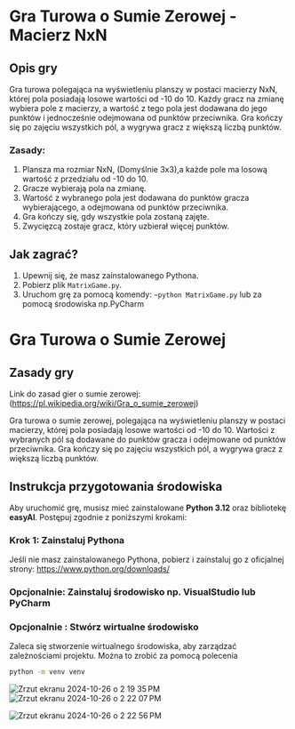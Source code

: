 # Gra Turowa o Sumie Zerowej - Macierz NxN

## Opis gry

Gra turowa polegająca na wyświetleniu planszy w postaci macierzy NxN, której pola posiadają losowe wartości od -10 do 10. Każdy gracz na zmianę wybiera pole z macierzy, a wartość z tego pola jest dodawana do jego punktów i jednocześnie odejmowana od punktów przeciwnika. Gra kończy się po zajęciu wszystkich pól, a wygrywa gracz z większą liczbą punktów.

### Zasady:
1. Plansza ma rozmiar NxN, (Domyślnie 3x3),a każde pole ma losową wartość z przedziału od -10 do 10. 
2. Gracze wybierają pola na zmianę.
3. Wartość z wybranego pola jest dodawana do punktów gracza wybierającego, a odejmowana od punktów przeciwnika.
4. Gra kończy się, gdy wszystkie pola zostaną zajęte.
5. Zwycięzcą zostaje gracz, który uzbierał więcej punktów.

## Jak zagrać?

1. Upewnij się, że masz zainstalowanego Pythona.
2. Pobierz plik `MatrixGame.py`.
3. Uruchom grę za pomocą komendy: ```~python MatrixGame.py``` lub za pomocą środowiska np.PyCharm


# Gra Turowa o Sumie Zerowej

## Zasady gry
Link do zasad gier o sumie zerowej: (https://pl.wikipedia.org/wiki/Gra_o_sumie_zerowej)

Gra turowa o sumie zerowej, polegająca na wyświetleniu planszy w postaci macierzy, której pola posiadają losowe wartości od -10 do 10. Wartości z wybranych pól są dodawane do punktów gracza i odejmowane od punktów przeciwnika. Gra kończy się po zajęciu wszystkich pól, a wygrywa gracz z większą liczbą punktów.

## Instrukcja przygotowania środowiska

Aby uruchomić grę, musisz mieć zainstalowane **Python 3.12** oraz bibliotekę **easyAI**. Postępuj zgodnie z poniższymi krokami:

### Krok 1: Zainstaluj Pythona
Jeśli nie masz zainstalowanego Pythona, pobierz i zainstaluj go z oficjalnej strony: https://www.python.org/downloads/

### Opcjonalnie: Zainstaluj środowisko np. VisualStudio lub PyCharm

### Opcjonalnie : Stwórz wirtualne środowisko
Zaleca się stworzenie wirtualnego środowiska, aby zarządzać zależnościami projektu. 
Można to zrobić za pomocą polecenia
```bash
python -m venv venv
```

![Zrzut ekranu 2024-10-26 o 2 19 35 PM](https://github.com/user-attachments/assets/aa9a059c-6d4a-4c89-b10a-7e3dc1b3d2dc)
![Zrzut ekranu 2024-10-26 o 2 22 07 PM](https://github.com/user-attachments/assets/150345c5-0e8e-4996-bcfb-a0acdfe3b97a)

![Zrzut ekranu 2024-10-26 o 2 22 56 PM](https://github.com/user-attachments/assets/40a2917e-5ccf-4ed6-afbf-948aa861e4c5)

